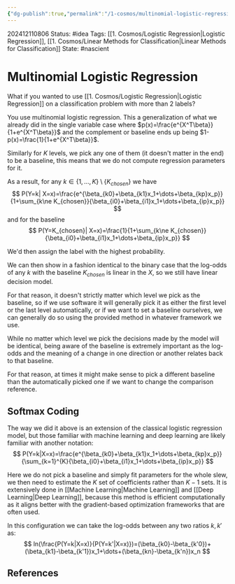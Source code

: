 ```yaml
---
{"dg-publish":true,"permalink":"/1-cosmos/multinomial-logistic-regression/","created":"2024-12-11T08:06:36.754-05:00","updated":"2024-12-11T11:44:45.270-05:00"}
---
```


202412110806
Status: #idea
Tags: [[1. Cosmos/Logistic Regression\|Logistic Regression]], [[1. Cosmos/Linear Methods for Classification\|Linear Methods for Classification]]
State: #nascient
# Multinomial Logistic Regression

What if you wanted to use [[1. Cosmos/Logistic Regression\|Logistic Regression]] on a classification problem with more than 2 labels?

You use multinomial logistic regression.
This a generalization of what we already did in the single variable case where $p(x)=\frac{e^{X^T\beta}}{1+e^{X^T\beta}}$ and the complement or baseline ends up being $1-p(x)=\frac{1}{1+e^{X^T\beta}}$.

Similarly for $K$ levels, we pick any one of them (it doesn't matter in the end) to be a baseline, this means that we do not compute regression parameters for it.

As a result, for any $k\in \{1,\dots, K\}\setminus \{K_{chosen}\}$ 
we have
$$
P(Y=k| X=x)=\frac{e^{\beta_{k0}+\beta_{k1}x_1+\dots+\beta_{kp}x_p}}{1+\sum_{k\ne K_{chosen}}{\beta_{i0}+\beta_{i1}x_1+\dots+\beta_{ip}x_p}}
$$
and for the baseline
$$
P(Y=K_{chosen}| X=x)=\frac{1}{1+\sum_{k\ne K_{chosen}}{\beta_{i0}+\beta_{i1}x_1+\dots+\beta_{ip}x_p}}
$$

We'd then assign the label with the highest probability.

We can then show in a fashion identical to the binary case that the log-odds of any $k$ with the baseline $K_{chosen}$ is linear in the $X$, so we still have linear decision model. 

For that reason, it doesn't strictly matter which level we pick as the baseline, so if we use software it will generally pick it as either the first level or the last level automatically, or if we want to set a baseline ourselves, we can generally do so using the provided method in whatever framework we use.

While no matter which level we pick the decisions made by the model will be identical, being aware of the baseline is extremely important as the log-odds and the meaning of a change in one direction or another relates back to that baseline.

For that reason, at times it might make sense to pick a different baseline than the automatically picked one if we want to change the comparison reference.

## Softmax Coding
The way we did it above is an extension of the classical logistic regression model, but those familiar with machine learning and deep learning are likely familiar with another notation:
$$
P(Y=k|X=x)=\frac{e^{\beta_{k0}+\beta_{k1}x_1+\dots+\beta_{kp}x_p}}{\sum_{k=1}^{K}{\beta_{i0}+\beta_{i1}x_1+\dots+\beta_{ip}x_p}}
$$

Here we do not pick a baseline and simply fit parameters for the whole slew, we then need to estimate the $K$ set of coefficients rather than $K-1$ sets. It is extensively done in [[Machine Learning\|Machine Learning]] and [[Deep Learning\|Deep Learning]], because this method is efficient computationally as it aligns better with the gradient-based optimization frameworks that are often used.

In this configuration we can take the log-odds between any two ratios $k, k'$ as:
$$
ln(\frac{P(Y=k|X=x)}{P(Y=k'|X=x)})=(\beta_{k0}-\beta_{k'0})+(\beta_{k1}-\beta_{k'1})x_1+\dots+(\beta_{kn}-\beta_{k'n})x_n
$$

## References
